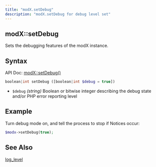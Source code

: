 ```yaml
---
title: "modX.setDebug"
description: "modX.setDebug for debug level set"
---
```


## modX::setDebug

Sets the debugging features of the modX instance.

## Syntax

API Doc: [modX::setDebug()](http://api.modx.com/revolution/2.2/db_core_model_modx_modx.class.html#%5CmodX::setDebug())

``` php
boolean|int setDebug ([boolean|int $debug = true])
```

- `$debug` _(string)_ Boolean or bitwise integer describing the debug state and/or PHP error reporting level

## Example

Turn debug mode on, and tell the process to stop if Notices occur:

``` php
$modx->setDebug(true);
```

## See Also

[log_level](building-sites/settings/log_level)